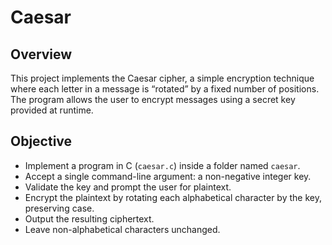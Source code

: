 # Caesar

## Overview
This project implements the Caesar cipher, a simple encryption technique where each letter in a message is “rotated” by a fixed number of positions.  
The program allows the user to encrypt messages using a secret key provided at runtime.

## Objective
- Implement a program in C (`caesar.c`) inside a folder named `caesar`.  
- Accept a single command-line argument: a non-negative integer key.  
- Validate the key and prompt the user for plaintext.  
- Encrypt the plaintext by rotating each alphabetical character by the key, preserving case.  
- Output the resulting ciphertext.  
- Leave non-alphabetical characters unchanged.  


